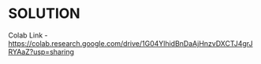 # SOLUTION
Colab Link -
https://colab.research.google.com/drive/1G04YlhidBnDaAjHnzvDXCTJ4grJRYAaZ?usp=sharing

